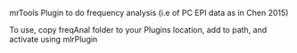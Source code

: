 mrTools Plugin to do frequency analysis (i.e of PC EPI data as in Chen 2015)

To use, copy freqAnal folder to your Plugins location, add to path, and activate using mlrPlugin
